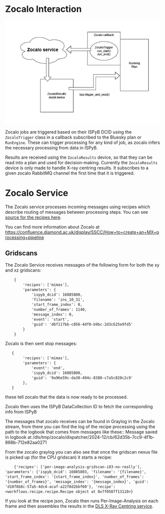 # Zocalo Interaction

![Diagram of zocalo](../assets/zocalo.png)

Zocalo jobs are triggered based on their ISPyB DCID using the ``ZocaloTrigger`` class in a callback subscribed to the
Bluesky plan or ``RunEngine``. These can trigger processing for any kind of job, as zocalo infers the necessary
processing from data in ISPyB.

Results are received using the ``ZocaloResults`` device, so that they can be read into a plan and used for
decision-making. Currently the ``ZocaloResults`` device is only made to handle X-ray centring results. It subscribes to
a given zocalo RabbitMQ channel the first time that it is triggered.

# Zocalo Service

The Zocalo service processes incoming messages using recipes which describe routing of messages between processing
steps. You can see [source for the recipes here](https://gitlab.diamond.ac.uk/scisoft/zocalo/-/tree/master/recipes).

You can find more information about Zocalo at https://confluence.diamond.ac.uk/display/SSCC/How+to+create+an+MX+processing+pipeline

## Gridscans

The Zocalo Service receives messages of the following form for both the xy and xz gridscans:

```
    {
        'recipes': ['mimas'],
        'parameters': {
            'ispyb_dcid': 16085800,
            'filename': 'ins_10_31',
            'start_frame_index': 0,
            'number_of_frames': 1140,
            'message_index': 0,
            'event': 'start',
            'guid': 'd6f117bb-c856-4df8-b9bc-2d3c625e9fd5'
        }
    }
```

Zocalo is then sent stop messages:

```
   {
        'recipes': ['mimas'],
        'parameters': {
            'event': 'end',
            'ispyb_dcid': 16085800,
            'guid': '9a96e59c-da30-494c-8380-c7a5c828c2c9'
        },
   }
```

these tell zocalo that the data is now ready to be processed.

Zocalo then uses the ISPyB DataCollection ID to fetch the corresponding info from ISPyB

The messages that zocalo receives can be found in Graylog in the Zocalo stream, from there you can find the log of
the recipe processing using the path to the logbook that comes from messages like these::
    Message saved in logbook at /dls/tmp/zocalo/dispatcher/2024-12/cb/62d35b-7cc9-4f1b-868b-712e82aa0271

From the zocalo graylog you can also see that once the gridscan nexus file is picked up (for the CPU gridscan) it
starts a recipe:

```
    {'recipes': ['per-image-analysis-gridscan-i03-no-really'], 'parameters': {'ispyb_dcid': 16085803, 'filename': '{filename}', 'start_frame_index': '{start_frame_index}', 'number_of_frames': '{number_of_frames}', 'message_index': '{message_index}', 'guid': 'd10f8b8c-57a5-4dc4-acaf-a22f8d2bbf60'}, 'recipe': <workflows.recipe.recipe.Recipe object at 0x7f0587f13110>}
```

If you look at the recipe json, Zocalo then runs Per-Image-Analysis on each frame and then assembles the results in
the [DLS X-Ray Centring service](https://github.com/DiamondLightSource/python-dlstbx/blob/a8fcbd30335bf13f5e35df78badfc60397500535/src/dlstbx/services/xray_centering.py).
